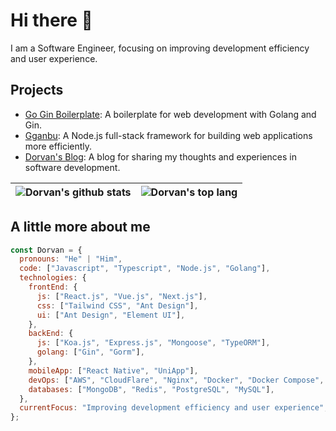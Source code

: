 # Hi there 👋

I am a Software Engineer, focusing on improving development efficiency and user experience.

## Projects

- [Go Gin Boilerplate](https://github.com/sanjayheaven/go-gin-boilerplate): A boilerplate for web development with Golang and Gin.
- [Gganbu](https://github.com/sanjayheaven/gganbu): A Node.js full-stack framework for building web applications more efficiently.
- [Dorvan's Blog](https://github.com/sanjayheaven/blog): A blog for sharing my thoughts and experiences in software development.

| <img align="center" src="https://github-readme-stats.vercel.app/api?username=sanjayheaven" alt="Dorvan's github stats" /> | <img align="center" src="https://github-readme-stats.vercel.app/api/top-langs?username=sanjayheaven&layout=compact" alt="Dorvan's top lang" /> |
| ------------------------------------------------------------------------------------------------------------------------- | ---------------------------------------------------------------------------------------------------------------------------------------------- |

## A little more about me

```javascript
const Dorvan = {
  pronouns: "He" | "Him",
  code: ["Javascript", "Typescript", "Node.js", "Golang"],
  technologies: {
    frontEnd: {
      js: ["React.js", "Vue.js", "Next.js"],
      css: ["Tailwind CSS", "Ant Design"],
      ui: ["Ant Design", "Element UI"],
    },
    backEnd: {
      js: ["Koa.js", "Express.js", "Mongoose", "TypeORM"],
      golang: ["Gin", "Gorm"],
    },
    mobileApp: ["React Native", "UniApp"],
    devOps: ["AWS", "CloudFlare", "Nginx", "Docker", "Docker Compose", "CI/CD"],
    databases: ["MongoDB", "Redis", "PostgreSQL", "MySQL"],
  },
  currentFocus: "Improving development efficiency and user experience",
};
```
